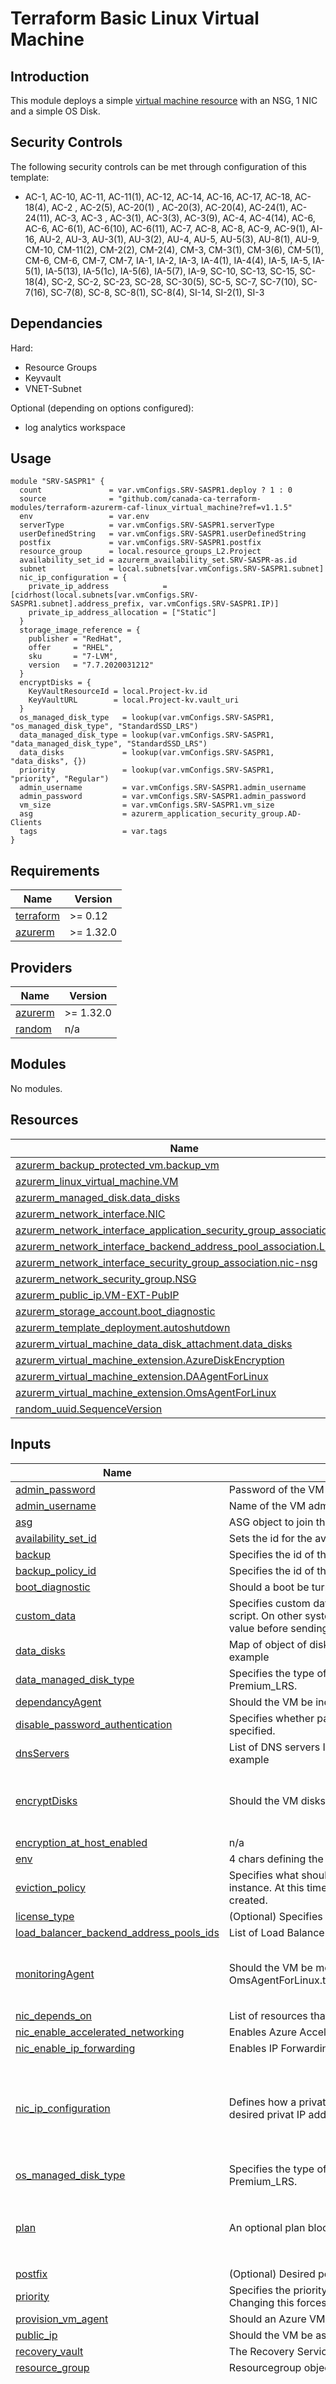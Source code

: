 # Terraform Basic Linux Virtual Machine

## Introduction

This module deploys a simple [virtual machine resource](https://docs.microsoft.com/en-us/azure/templates/microsoft.compute/2019-03-01/virtualmachines) with an NSG, 1 NIC and a simple OS Disk.

## Security Controls

The following security controls can be met through configuration of this template:

* AC-1, AC-10, AC-11, AC-11(1), AC-12, AC-14, AC-16, AC-17, AC-18, AC-18(4), AC-2 , AC-2(5), AC-20(1) , AC-20(3), AC-20(4), AC-24(1), AC-24(11), AC-3, AC-3 , AC-3(1), AC-3(3), AC-3(9), AC-4, AC-4(14), AC-6, AC-6, AC-6(1), AC-6(10), AC-6(11), AC-7, AC-8, AC-8, AC-9, AC-9(1), AI-16, AU-2, AU-3, AU-3(1), AU-3(2), AU-4, AU-5, AU-5(3), AU-8(1), AU-9, CM-10, CM-11(2), CM-2(2), CM-2(4), CM-3, CM-3(1), CM-3(6), CM-5(1), CM-6, CM-6, CM-7, CM-7, IA-1, IA-2, IA-3, IA-4(1), IA-4(4), IA-5, IA-5, IA-5(1), IA-5(13), IA-5(1c), IA-5(6), IA-5(7), IA-9, SC-10, SC-13, SC-15, SC-18(4), SC-2, SC-2, SC-23, SC-28, SC-30(5), SC-5, SC-7, SC-7(10), SC-7(16), SC-7(8), SC-8, SC-8(1), SC-8(4), SI-14, SI-2(1), SI-3

## Dependancies

Hard:

* Resource Groups
* Keyvault
* VNET-Subnet

Optional (depending on options configured):

* log analytics workspace

## Usage

```hcl
module "SRV-SASPR1" {
  count               = var.vmConfigs.SRV-SASPR1.deploy ? 1 : 0
  source              = "github.com/canada-ca-terraform-modules/terraform-azurerm-caf-linux_virtual_machine?ref=v1.1.5"
  env                 = var.env
  serverType          = var.vmConfigs.SRV-SASPR1.serverType
  userDefinedString   = var.vmConfigs.SRV-SASPR1.userDefinedString
  postfix             = var.vmConfigs.SRV-SASPR1.postfix
  resource_group      = local.resource_groups_L2.Project
  availability_set_id = azurerm_availability_set.SRV-SASPR-as.id
  subnet              = local.subnets[var.vmConfigs.SRV-SASPR1.subnet]
  nic_ip_configuration = {
    private_ip_address            = [cidrhost(local.subnets[var.vmConfigs.SRV-SASPR1.subnet].address_prefix, var.vmConfigs.SRV-SASPR1.IP)]
    private_ip_address_allocation = ["Static"]
  }
  storage_image_reference = {
    publisher = "RedHat",
    offer     = "RHEL",
    sku       = "7-LVM",
    version   = "7.7.2020031212"
  }
  encryptDisks = {
    KeyVaultResourceId = local.Project-kv.id
    KeyVaultURL        = local.Project-kv.vault_uri
  }
  os_managed_disk_type   = lookup(var.vmConfigs.SRV-SASPR1, "os_managed_disk_type", "StandardSSD_LRS")
  data_managed_disk_type = lookup(var.vmConfigs.SRV-SASPR1, "data_managed_disk_type", "StandardSSD_LRS")
  data_disks             = lookup(var.vmConfigs.SRV-SASPR1, "data_disks", {})
  priority               = lookup(var.vmConfigs.SRV-SASPR1, "priority", "Regular")
  admin_username         = var.vmConfigs.SRV-SASPR1.admin_username
  admin_password         = var.vmConfigs.SRV-SASPR1.admin_password
  vm_size                = var.vmConfigs.SRV-SASPR1.vm_size
  asg                    = azurerm_application_security_group.AD-Clients
  tags                   = var.tags
}
```

## Requirements

| Name | Version |
|------|---------|
| <a name="requirement_terraform"></a> [terraform](#requirement\_terraform) | >= 0.12 |
| <a name="requirement_azurerm"></a> [azurerm](#requirement\_azurerm) | >= 1.32.0 |

## Providers

| Name | Version |
|------|---------|
| <a name="provider_azurerm"></a> [azurerm](#provider\_azurerm) | >= 1.32.0 |
| <a name="provider_random"></a> [random](#provider\_random) | n/a |

## Modules

No modules.

## Resources

| Name | Type |
|------|------|
| [azurerm_backup_protected_vm.backup_vm](https://registry.terraform.io/providers/hashicorp/azurerm/latest/docs/resources/backup_protected_vm) | resource |
| [azurerm_linux_virtual_machine.VM](https://registry.terraform.io/providers/hashicorp/azurerm/latest/docs/resources/linux_virtual_machine) | resource |
| [azurerm_managed_disk.data_disks](https://registry.terraform.io/providers/hashicorp/azurerm/latest/docs/resources/managed_disk) | resource |
| [azurerm_network_interface.NIC](https://registry.terraform.io/providers/hashicorp/azurerm/latest/docs/resources/network_interface) | resource |
| [azurerm_network_interface_application_security_group_association.asg](https://registry.terraform.io/providers/hashicorp/azurerm/latest/docs/resources/network_interface_application_security_group_association) | resource |
| [azurerm_network_interface_backend_address_pool_association.LB](https://registry.terraform.io/providers/hashicorp/azurerm/latest/docs/resources/network_interface_backend_address_pool_association) | resource |
| [azurerm_network_interface_security_group_association.nic-nsg](https://registry.terraform.io/providers/hashicorp/azurerm/latest/docs/resources/network_interface_security_group_association) | resource |
| [azurerm_network_security_group.NSG](https://registry.terraform.io/providers/hashicorp/azurerm/latest/docs/resources/network_security_group) | resource |
| [azurerm_public_ip.VM-EXT-PubIP](https://registry.terraform.io/providers/hashicorp/azurerm/latest/docs/resources/public_ip) | resource |
| [azurerm_storage_account.boot_diagnostic](https://registry.terraform.io/providers/hashicorp/azurerm/latest/docs/resources/storage_account) | resource |
| [azurerm_template_deployment.autoshutdown](https://registry.terraform.io/providers/hashicorp/azurerm/latest/docs/resources/template_deployment) | resource |
| [azurerm_virtual_machine_data_disk_attachment.data_disks](https://registry.terraform.io/providers/hashicorp/azurerm/latest/docs/resources/virtual_machine_data_disk_attachment) | resource |
| [azurerm_virtual_machine_extension.AzureDiskEncryption](https://registry.terraform.io/providers/hashicorp/azurerm/latest/docs/resources/virtual_machine_extension) | resource |
| [azurerm_virtual_machine_extension.DAAgentForLinux](https://registry.terraform.io/providers/hashicorp/azurerm/latest/docs/resources/virtual_machine_extension) | resource |
| [azurerm_virtual_machine_extension.OmsAgentForLinux](https://registry.terraform.io/providers/hashicorp/azurerm/latest/docs/resources/virtual_machine_extension) | resource |
| [random_uuid.SequenceVersion](https://registry.terraform.io/providers/hashicorp/random/latest/docs/resources/uuid) | resource |

## Inputs

| Name | Description | Type | Default | Required |
|------|-------------|------|---------|:--------:|
| <a name="input_admin_password"></a> [admin\_password](#input\_admin\_password) | Password of the VM admin account | `string` | `null` | no |
| <a name="input_admin_username"></a> [admin\_username](#input\_admin\_username) | Name of the VM admin account | `string` | n/a | yes |
| <a name="input_asg"></a> [asg](#input\_asg) | ASG object to join the NIC to | `any` | `null` | no |
| <a name="input_availability_set_id"></a> [availability\_set\_id](#input\_availability\_set\_id) | Sets the id for the availability set to use for the VM | `string` | `null` | no |
| <a name="input_backup"></a> [backup](#input\_backup) | Specifies the id of the backup policy to use. | `bool` | `false` | no |
| <a name="input_backup_policy_id"></a> [backup\_policy\_id](#input\_backup\_policy\_id) | Specifies the id of the backup policy to use. | `string` | `null` | no |
| <a name="input_boot_diagnostic"></a> [boot\_diagnostic](#input\_boot\_diagnostic) | Should a boot be turned on or not | `bool` | `false` | no |
| <a name="input_custom_data"></a> [custom\_data](#input\_custom\_data) | Specifies custom data to supply to the machine. On Linux-based systems, this can be used as a cloud-init script. On other systems, this will be copied as a file on disk. Internally, Terraform will base64 encode this value before sending it to the API. The maximum length of the binary array is 65535 bytes. | `string` | `null` | no |
| <a name="input_data_disks"></a> [data\_disks](#input\_data\_disks) | Map of object of disk sizes in gigabytes and lun number for each desired data disks. See variable.tf file for example | `any` | `{}` | no |
| <a name="input_data_managed_disk_type"></a> [data\_managed\_disk\_type](#input\_data\_managed\_disk\_type) | Specifies the type of Data Managed Disk which should be created. Possible values are Standard\_LRS or Premium\_LRS. | `string` | `"Standard_LRS"` | no |
| <a name="input_dependancyAgent"></a> [dependancyAgent](#input\_dependancyAgent) | Should the VM be include the dependancy agent | `bool` | `false` | no |
| <a name="input_disable_password_authentication"></a> [disable\_password\_authentication](#input\_disable\_password\_authentication) | Specifies whether password authentication should be disabled. If set to false, an admin\_password must be specified. | `bool` | `"false"` | no |
| <a name="input_dnsServers"></a> [dnsServers](#input\_dnsServers) | List of DNS servers IP addresses to use for this NIC, overrides the VNet-level server list. See variable.tf file for example | `list(string)` | `null` | no |
| <a name="input_encryptDisks"></a> [encryptDisks](#input\_encryptDisks) | Should the VM disks be encrypted. See option-30-AzureDiskEncryption.tf file for example | <pre>object({<br>    KeyVaultResourceId = string<br>    KeyVaultURL        = string<br>  })</pre> | `null` | no |
| <a name="input_encryption_at_host_enabled"></a> [encryption\_at\_host\_enabled](#input\_encryption\_at\_host\_enabled) | n/a | `bool` | `false` | no |
| <a name="input_env"></a> [env](#input\_env) | 4 chars defining the environment name prefix for the VM. Example: ScSc | `string` | n/a | yes |
| <a name="input_eviction_policy"></a> [eviction\_policy](#input\_eviction\_policy) | Specifies what should happen when the Virtual Machine is evicted for price reasons when using a Spot instance. At this time the only supported value is Deallocate. Changing this forces a new resource to be created. | `string` | `"Deallocate"` | no |
| <a name="input_license_type"></a> [license\_type](#input\_license\_type) | (Optional) Specifies the BYOL Type for this Virtual Machine. Possible values are RHEL\_BYOS and SLES\_BYOS. | `string` | `null` | no |
| <a name="input_load_balancer_backend_address_pools_ids"></a> [load\_balancer\_backend\_address\_pools\_ids](#input\_load\_balancer\_backend\_address\_pools\_ids) | List of Load Balancer Backend Address Pool IDs references to which this NIC belongs | `list(string)` | `[]` | no |
| <a name="input_monitoringAgent"></a> [monitoringAgent](#input\_monitoringAgent) | Should the VM be monitored. If yes provide the appropriate object as described. See option-40-OmsAgentForLinux.tf file for example | <pre>object({<br>    workspace_id       = string<br>    primary_shared_key = string<br>  })</pre> | `null` | no |
| <a name="input_nic_depends_on"></a> [nic\_depends\_on](#input\_nic\_depends\_on) | List of resources that the VM NIC depend on | `any` | `null` | no |
| <a name="input_nic_enable_accelerated_networking"></a> [nic\_enable\_accelerated\_networking](#input\_nic\_enable\_accelerated\_networking) | Enables Azure Accelerated Networking using SR-IOV. Only certain VM instance sizes are supported. | `bool` | `false` | no |
| <a name="input_nic_enable_ip_forwarding"></a> [nic\_enable\_ip\_forwarding](#input\_nic\_enable\_ip\_forwarding) | Enables IP Forwarding on the NIC. | `bool` | `false` | no |
| <a name="input_nic_ip_configuration"></a> [nic\_ip\_configuration](#input\_nic\_ip\_configuration) | Defines how a private IP address is assigned. Options are Static or Dynamic. In case of Static also specifiy the desired privat IP address. See variable.tf file for example | <pre>object({<br>    private_ip_address            = list(string)<br>    private_ip_address_allocation = list(string)<br>  })</pre> | <pre>{<br>  "private_ip_address": [<br>    null<br>  ],<br>  "private_ip_address_allocation": [<br>    "Dynamic"<br>  ]<br>}</pre> | no |
| <a name="input_os_managed_disk_type"></a> [os\_managed\_disk\_type](#input\_os\_managed\_disk\_type) | Specifies the type of OS Managed Disk which should be created. Possible values are Standard\_LRS or Premium\_LRS. | `string` | `"Standard_LRS"` | no |
| <a name="input_plan"></a> [plan](#input\_plan) | An optional plan block | <pre>object({<br>    name      = string<br>    product   = string<br>    publisher = string<br>  })</pre> | `null` | no |
| <a name="input_postfix"></a> [postfix](#input\_postfix) | (Optional) Desired postfix value for the name. Max 3 chars. | `string` | `""` | no |
| <a name="input_priority"></a> [priority](#input\_priority) | Specifies the priority of this Virtual Machine. Possible values are Regular and Spot. Defaults to Regular. Changing this forces a new resource to be created. | `string` | `"Regular"` | no |
| <a name="input_provision_vm_agent"></a> [provision\_vm\_agent](#input\_provision\_vm\_agent) | Should an Azure VM Agent be provisionned on the VM | `bool` | `true` | no |
| <a name="input_public_ip"></a> [public\_ip](#input\_public\_ip) | Should the VM be assigned public IP(s). True or false. | `bool` | `false` | no |
| <a name="input_recovery_vault"></a> [recovery\_vault](#input\_recovery\_vault) | The Recovery Services Vault object to use. Changing this forces a new resource to be created. | `any` | `null` | no |
| <a name="input_resource_group"></a> [resource\_group](#input\_resource\_group) | Resourcegroup object that will contain the VM resources | `any` | n/a | yes |
| <a name="input_security_rules"></a> [security\_rules](#input\_security\_rules) | Security rules to apply to the VM NIC | `list(map(string))` | <pre>[<br>  {<br>    "access": "Allow",<br>    "description": "Allow all in",<br>    "destination_address_prefix": "*",<br>    "destination_port_ranges": "*",<br>    "direction": "Inbound",<br>    "name": "AllowAllInbound",<br>    "priority": "100",<br>    "protocol": "*",<br>    "source_address_prefix": "*",<br>    "source_port_ranges": "*"<br>  },<br>  {<br>    "access": "Allow",<br>    "description": "Allow all out",<br>    "destination_address_prefix": "*",<br>    "destination_port_ranges": "*",<br>    "direction": "Outbound",<br>    "name": "AllowAllOutbound",<br>    "priority": "105",<br>    "protocol": "*",<br>    "source_address_prefix": "*",<br>    "source_port_ranges": "*"<br>  }<br>]</pre> | no |
| <a name="input_serverType"></a> [serverType](#input\_serverType) | 3 chars server type code for the VM. | `string` | `"SRV"` | no |
| <a name="input_shutdownConfig"></a> [shutdownConfig](#input\_shutdownConfig) | Should the VM shutdown at the time specified. See option-30-autoshutdown.tf file for example | <pre>object({<br>    autoShutdownStatus             = string<br>    autoShutdownTime               = string<br>    autoShutdownTimeZone           = string<br>    autoShutdownNotificationStatus = string<br>  })</pre> | `null` | no |
| <a name="input_source_image_id"></a> [source\_image\_id](#input\_source\_image\_id) | (Optional) The ID of the Image which this Virtual Machine should be created from. Changing this forces a new resource to be created. | `string` | `null` | no |
| <a name="input_ssh_key"></a> [ssh\_key](#input\_ssh\_key) | The Public SSH Key. | `string` | `null` | no |
| <a name="input_storage_image_reference"></a> [storage\_image\_reference](#input\_storage\_image\_reference) | (Optional) This block provisions the Virtual Machine from one of two sources: an Azure Platform Image (e.g. Ubuntu/Windows Server) or a Custom Image. Refer to https://www.terraform.io/docs/providers/azurerm/r/virtual_machine.html for more details. | <pre>object({<br>    publisher = string<br>    offer     = string<br>    sku       = string<br>    version   = string<br>  })</pre> | <pre>{<br>  "offer": "RHEL",<br>  "publisher": "RedHat",<br>  "sku": "7.4",<br>  "version": "latest"<br>}</pre> | no |
| <a name="input_storage_os_disk"></a> [storage\_os\_disk](#input\_storage\_os\_disk) | This block describe the parameters for the OS disk. Refer to https://registry.terraform.io/providers/hashicorp/azurerm/latest/docs/resources/linux_virtual_machine#os_disk for more details. | <pre>object({<br>    caching       = string<br>    create_option = string<br>    disk_size_gb  = number<br>  })</pre> | <pre>{<br>  "caching": "ReadWrite",<br>  "create_option": "FromImage",<br>  "disk_size_gb": null<br>}</pre> | no |
| <a name="input_subnet"></a> [subnet](#input\_subnet) | subnet object to which the VM NIC will connect to | `any` | n/a | yes |
| <a name="input_tags"></a> [tags](#input\_tags) | Tags that will be associated to VM resources | `map(string)` | <pre>{<br>  "exampleTag1": "SomeValue2"<br>}</pre> | no |
| <a name="input_ultra_ssd_enabled"></a> [ultra\_ssd\_enabled](#input\_ultra\_ssd\_enabled) | Should the capacity to enable Data Disks of the UltraSSD\_LRS storage account type be supported on this Virtual Machine? | `bool` | `false` | no |
| <a name="input_use_nic_nsg"></a> [use\_nic\_nsg](#input\_use\_nic\_nsg) | Should a NIC NSG be used | `bool` | `true` | no |
| <a name="input_userDefinedString"></a> [userDefinedString](#input\_userDefinedString) | User defined portion of the server name. Up to 8 chars minus the postfix lenght | `string` | n/a | yes |
| <a name="input_vm_depends_on"></a> [vm\_depends\_on](#input\_vm\_depends\_on) | List of resources that the VM depend on | `any` | `null` | no |
| <a name="input_vm_size"></a> [vm\_size](#input\_vm\_size) | Specifies the size of the Virtual Machine. Eg: Standard\_F4 | `string` | n/a | yes |
| <a name="input_zone"></a> [zone](#input\_zone) | The Zone in which this Virtual Machine should be created. Changing this forces a new resource to be created. | `any` | `null` | no |

## Outputs

| Name | Description |
|------|-------------|
| <a name="output_id"></a> [id](#output\_id) | The id of the VM |
| <a name="output_name"></a> [name](#output\_name) | The name of the VM |
| <a name="output_nic"></a> [nic](#output\_nic) | The VM nic object |
| <a name="output_pip"></a> [pip](#output\_pip) | The VM public ip if defined |
| <a name="output_vm"></a> [vm](#output\_vm) | The VM object |
